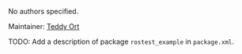 <div id='rostest_example-autogenerated' markdown='1'>


<!-- do not edit this file, autogenerated -->

No authors specified.

Maintainer: [Teddy Ort](mailto:teddy@mit.edu)

TODO: Add a description of package `rostest_example` in `package.xml`.



</div>

